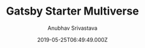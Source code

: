 ---
title: Gatsby Starter Multiverse
github: https://github.com/anubhavsrivastava/gatsby-starter-multiverse
demo: https://anubhavsrivastava.github.io/gatsby-starter-multiverse/
author: Anubhav Srivastava
ssg:
  - Gatsby
cms:
  - Markdown
date: 2019-05-25T06:49:49.000Z
description: Gatsby.js V2 starter template based on multiverse by HTML5 UP
draft: true
publish_date: '2019-05-25T06:49:49Z'
update_date: '2022-01-13T09:40:31Z'
github_star: 16
github_fork: 9
---